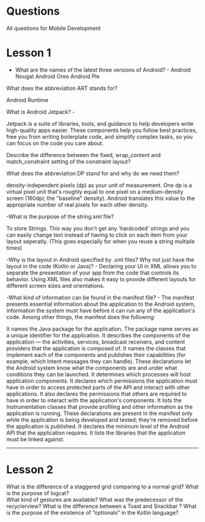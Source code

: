 # Questions
All questions for Mobile Development


# Lesson 1

- What are the names of the latest three versions of Android?  -
Android Nougat
Android Oreo
Android Pie

What does the abbreviation ART stands for?

Android Runtime

What is Android Jetpack? - 
 
Jetpack is a suite of libraries, tools, and guidance to help developers write high-quality apps easier. These components help you follow best practices, free you from writing boilerplate code, and simplify complex tasks, so you can focus on the code you care about.
 
Describe the difference between the fixed, wrap_content and match_constraint setting of the constraint layout?
 
 
What does the abbreviation DP stand for and why do we need them? 

density-independent pixels (dp) as your unit of measurement. One dp is a virtual pixel unit that's roughly equal to one pixel on a medium-density screen (160dpi; the "baseline" density). Android translates this value to the appropriate number of real pixels for each other density.
 
 -What is the purpose of the string.xml file? 
 
 To store Strings. This way you don't get any 'hardcoded' strings and you can easily change text instead of having to click on each item from your layout seperatly. (This goes especially for when you reuse a string multiple times)
 
 -Why is the layout in Android specified by .xml files?  Why not just have the layout in the code (Kotlin or Java)? - 
 Declaring your UI in XML allows you to separate the presentation of your app from the code that controls its behavior. Using XML files also makes it easy to provide different layouts for different screen sizes and orientations.
 
 -What kind of information can be found in the manifest file? - 
 The manifest presents essential information about the application to the Android system, information the system must have before it can run any of the application's code. Among other things, the manifest does the following:

It names the Java package for the application. The package name serves as a unique identifier for the application.
It describes the components of the application — the activities, services, broadcast receivers, and content providers that the application is composed of. It names the classes that implement each of the components and publishes their capabilities (for example, which Intent messages they can handle). These declarations let the Android system know what the components are and under what conditions they can be launched.
It determines which processes will host application components.
It declares which permissions the application must have in order to access protected parts of the API and interact with other applications.
It also declares the permissions that others are required to have in order to interact with the application's components.
It lists the Instrumentation classes that provide profiling and other information as the application is running. These declarations are present in the manifest only while the application is being developed and tested; they're removed before the application is published.
It declares the minimum level of the Android API that the application requires.
It lists the libraries that the application must be linked against.

-----------------------------------------------------------------------------------------------------------
# Lesson 2

What is the difference of a staggered grid comparing to a normal grid?
What is the purpose of logcat?  
What kind of gestures are available?
What was the predecessor of the recyclerview?
What is the difference between a Toast and Snackbar ?
What is the purpose of the existence of “optionals” in the Kotlin language?


